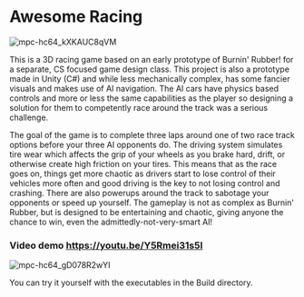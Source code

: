 # Awesome Racing
![mpc-hc64_kXKAUC8qVM](https://github.com/asantmier/Awesome-Racing-Portfolio/assets/91630046/feb7f84d-db40-41f7-b72f-316cbc84de85)

This is a 3D racing game based on an early prototype of Burnin' Rubber! for a separate, CS focused game design class.
This project is also a prototype made in Unity (C#) and while less mechanically complex, has some fancier visuals and 
makes use of AI navigation. The AI cars have physics based controls and more or less the same capabilities as the player
so designing a solution for them to competently race around the track was a serious challenge.

The goal of the game is to complete three laps around one of two race track options before your three AI opponents do.
The driving system simulates tire wear which affects the grip of your wheels as you brake hard, drift, or otherwise
create high friction on your tires. This means that as the race goes on, things get more chaotic as drivers start to lose
control of their vehicles more often and good driving is the key to not losing control and crashing. There are also powerups
around the track to sabotage your opponents or speed up yourself. The gameplay is not as complex as Burnin' Rubber, but is 
designed to be entertaining and chaotic, giving anyone the chance to win, even the admittedly-not-very-smart AI!
### Video demo https://youtu.be/Y5Rmei31s5I

![mpc-hc64_gD078R2wYI](https://github.com/asantmier/Awesome-Racing-Portfolio/assets/91630046/5c418da0-e855-4ea1-a495-9003a9a0ab27)

You can try it yourself with the executables in the Build directory.
